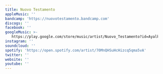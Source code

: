 ```yaml
---
title: Nuovo Testamento
appleMusic: ''
bandcamp: 'https://nuovotestamento.bandcamp.com'
discogs: ''
facebook: ''
googleMusic: >-
   https://play.google.com/store/music/artist/Nuovo_Testamento?id=Ayalkaz6evulukrh5s2v5otqjl4
instagram: ''
soundcloud: ''
spotify: 'https://open.spotify.com/artist/70MnQHSuHcHizcq5qma5vA'
twitter: ''
website: ''
youtube: ''
---
```


